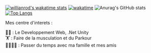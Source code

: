 [![willianrod's wakatime stats](https://github-readme-stats.vercel.app/api/wakatime?username=Wadecx&theme=tokyonight)](https://github.com/Wadecx/github-readme-stats)     [![wakatime](https://wakatime.com/badge/user/e316b098-4529-4cb5-a575-d30add195163.svg)](https://wakatime.com/@e316b098-4529-4cb5-a575-d30add195163)
![Anurag's GitHub stats](https://github-readme-stats.vercel.app/api?username=Wadecx&show_icons=true&theme=tokyonight)
[![Top Langs](https://github-readme-stats.vercel.app/api/top-langs/?username=Wadecx&layout=compact&theme=tokyonight)](https://github.com/Wadecx/github-readme-stats) 


Mes centre d'interets : 

👨‍💻 : Le Developpement Web, .Net Unity                                                  
🏋️ : Faire de la musculation et du Parkour                                          
👨‍👩‍👦‍👦 : Passer du temps avec ma famille et mes amis                                                  
